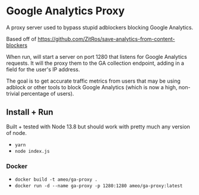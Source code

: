 # Google Analytics Proxy

A proxy server used to bypass stupid adblockers blocking Google Analytics.

Based off of https://github.com/ZitRos/save-analytics-from-content-blockers

When run, will start a server on port 1280 that listens for Google Analytics requests. It will the proxy them to the GA collection endpoint, adding in a field for the user's IP address.

The goal is to get accurate traffic metrics from users that may be using adblock or other tools to block Google Analytics (which is now a high, non-trivial percentage of users).

## Install + Run

Built + tested with Node 13.8 but should work with pretty much any version of node.

- `yarn`
- `node index.js`

### Docker

- `docker build -t ameo/ga-proxy .`
- `docker run -d --name ga-proxy -p 1280:1280 ameo/ga-proxy:latest`
